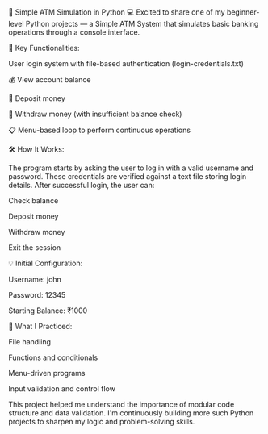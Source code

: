 🏧 Simple ATM Simulation in Python 💻
Excited to share one of my beginner-level Python projects — a Simple ATM System that simulates basic banking operations through a console interface.

🔐 Key Functionalities:

User login system with file-based authentication (login-credentials.txt)

💰 View account balance

💸 Deposit money

🏦 Withdraw money (with insufficient balance check)

📋 Menu-based loop to perform continuous operations

🛠️ How It Works:

The program starts by asking the user to log in with a valid username and password. These credentials are verified against a text file storing login details. After successful login, the user can:

Check balance

Deposit money

Withdraw money

Exit the session

💡 Initial Configuration:

Username: john

Password: 12345

Starting Balance: ₹1000

🧠 What I Practiced:

File handling

Functions and conditionals

Menu-driven programs

Input validation and control flow

This project helped me understand the importance of modular code structure and data validation. I'm continuously building more such Python projects to sharpen my logic and problem-solving skills.
